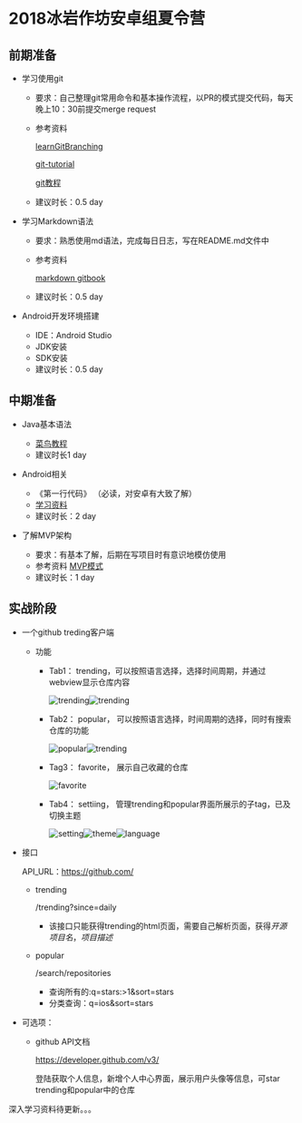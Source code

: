 #    2018冰岩作坊安卓组夏令营

## 前期准备

* 学习使用git

  * 要求：自己整理git常用命令和基本操作流程，以PR的模式提交代码，每天晚上10：30前提交merge request

  * 参考资料

    [learnGitBranching](https://github.com/pcottle/learnGitBranching)

    [git-tutorial](https://git-scm.com/docs/gittutorial)

    [git教程](https://www.liaoxuefeng.com/wiki/0013739516305929606dd18361248578c67b8067c8c017b000)

  * 建议时长：0.5 day

* 学习Markdown语法

  * 要求：熟悉使用md语法，完成每日日志，写在README.md文件中

  * 参考资料

    [markdown gitbook](http://xianbai.me/learn-md/article/syntax/paragraphs-and-line-breaks.html)

  * 建议时长：0.5 day

* Android开发环境搭建

  * IDE：Android Studio
  * JDK安装
  * SDK安装
  * 建议时长：0.5 day



## 中期准备

* Java基本语法
  * [菜鸟教程](http://www.runoob.com/java/java-basic-syntax.html)
  * 建议时长1 day

* Android相关
  * 《第一行代码》 （必读，对安卓有大致了解）
  * [学习资料](https://github.com/open-android/Android)
  * 建议时长：2 day
* 了解MVP架构
  - 要求：有基本了解，后期在写项目时有意识地模仿使用
  - 参考资料
    [MVP模式](http://www.jcodecraeer.com/a/anzhuokaifa/2017/1020/8625.html?1508484926)
  - 建议时长：1 day



## 实战阶段

* 一个github treding客户端

  * 功能

    * Tab1： trending，可以按照语言选择，选择时间周期，并通过webview显示仓库内容

      ![trending](C:\Users\ljh\Desktop\git\trending.png)![trending](C:\Users\ljh\Desktop\git\webview.png)

    * Tab2： popular， 可以按照语言选择，时间周期的选择，同时有搜索仓库的功能

      ![popular](C:\Users\ljh\Desktop\git\popular.png)![trending](C:\Users\ljh\Desktop\git\search.png)

    * Tag3： favorite， 展示自己收藏的仓库

      ![favorite](C:\Users\ljh\Desktop\git\favorite.png)

    * Tab4： settiing， 管理trending和popular界面所展示的子tag，已及切换主题

      ![setting](C:\Users\ljh\Desktop\git\setting.png)![theme](C:\Users\ljh\Desktop\git\theme.png)![language](C:\Users\ljh\Desktop\git\language.png)

* 接口 

  API_URL：https://github.com/

  * trending

    /trending?since=daily  

    * 该接口只能获得trending的html页面，需要自己解析页面，获得*开源项目名*，*项目描述*

  * popular

    /search/repositories

    - 查询所有的:q=stars:>1&sort=stars
    - 分类查询：q=ios&sort=stars 

* 可选项：

  * github API文档

    https://developer.github.com/v3/

    登陆获取个人信息，新增个人中心界面，展示用户头像等信息，可star　trending和popular中的仓库



深入学习资料待更新。。。